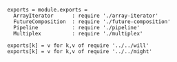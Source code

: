     exports = module.exports =
      ArrayIterator      : require './array-iterator'
      FutureComposition  : require './future-composition'
      Pipeline           : require './pipeline'
      Multiplex          : require './multiplex'

    exports[k] = v for k,v of require '../../will'
    exports[k] = v for k,v of require '../../might'
